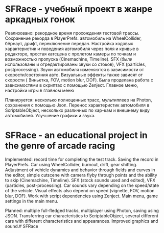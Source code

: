 # SFRace - учебный проект в жанре аркадных гонок
Реализовано: рекордное время прохождения тестовой трассы. Сохранение рекорда в PlayerPrefs. автомобиль на WheelCollider, бёрнаут, дрифт, переключение передач. Настройка ходовых характеристик и поведения автомобиля через поля и кривые в редакторе, простая катсцена с пролетом камеры по точкам и возможностью пропуска (Cinemachine, Timeline). SFX (были использованы и отредактированы звуки со стоков), VFX (particles, postprocessing). Звуки автомобиля изменяются в зависимости от скорости/состояния авто. Визуальные эффекты также зависят от скорости ( Виньетка, FOV, motion blur, DOF). Была проделана работа с зависимостями в скриптах с помощью Zenject. Главное меню, настройки игры в главном меню

Планируется: несколько полноценных трасс, мультиплеер на Photon, сохранения с помощью Json. Перенос характеристик автомобиля в ScriptableObject, несколько различных по хар-кам и внешнему виду автомобилей. Улучшение графики и звука.

# SFRace - an educational project in the genre of arcade racing
Implemented: record time for completing the test track. Saving the record in PlayerPrefs. Car using WheelCollider, burnout, drift, gear shifting. Adjustment of vehicle dynamics and behavior through fields and curves in the editor, simple cutscene with camera flyby through points and the ability to skip (Cinemachine, Timeline). SFX (stock sounds used and edited), VFX (particles, post-processing). Car sounds vary depending on the speed/state of the vehicle. Visual effects also depend on speed (vignette, FOV, motion blur, DOF). Work with script dependencies using Zenject. Main menu, game settings in the main menu.

Planned: multiple full-fledged tracks, multiplayer using Photon, saving using JSON. Transferring car characteristics to ScriptableObject, several different cars with different characteristics and appearances. Improved graphics and sound.# SFRace
